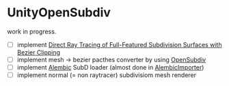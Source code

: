 # UnityOpenSubdiv
work in progress.  
- [ ] implement [Direct Ray Tracing of Full-Featured Subdivision Surfaces with Bezier Clipping](http://jcgt.org/published/0004/01/04/)  
- [ ] implement mesh -> bezier pacthes converter by using [OpenSubdiv](http://graphics.pixar.com/opensubdiv/)  
- [ ] implement [Alembic](http://www.alembic.io/) SubD loader (almost done in [AlembicImporter](https://github.com/unity3d-jp/AlembicImporter))  
- [ ] implement normal (= non raytracer) subdivisiom mesh renderer  
